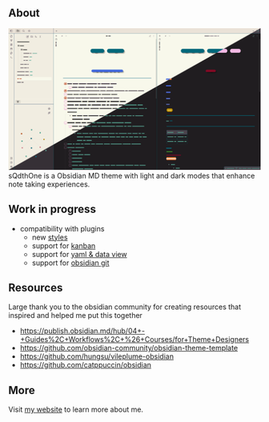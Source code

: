 ## About
![Sample Image](https://github.com/KeithLerner/ObsidianMDsQdthOne/blob/main/GarbledCapture.png)
sQdthOne is a Obsidian MD theme with light and dark modes that enhance note taking experiences.

## Work in progress
- compatibility with plugins
  - new [styles](https://github.com/mgmeyers/obsidian-style-settings)
  - support for [kanban](https://github.com/mgmeyers/obsidian-kanban)
  - support for [yaml & data view](https://github.com/blacksmithgu/obsidian-dataview)
  - support for [obsidian git](https://github.com/denolehov/obsidian-git)

## Resources
Large thank you to the obsidian community for creating resources that inspired and helped me put this together
- https://publish.obsidian.md/hub/04+-+Guides%2C+Workflows%2C+%26+Courses/for+Theme+Designers
- https://github.com/obsidian-community/obsidian-theme-template
- https://github.com/hungsu/vileplume-obsidian
- https://github.com/catppuccin/obsidian

## More
Visit [my website](https://www.KeithLerner.net/) to learn more about me.
